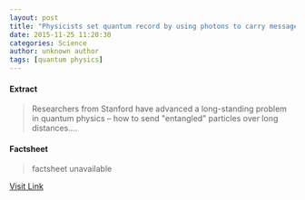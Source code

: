 ```yaml
---
layout: post
title: "Physicists set quantum record by using photons to carry messages from electrons almost 2 kilometers apart"
date: 2015-11-25 11:20:30
categories: Science
author: unknown author
tags: [quantum physics]
---
```



#### Extract
>Researchers from Stanford have advanced a long-standing problem in quantum physics – how to send "entangled" particles over long distances....

#### Factsheet
>factsheet unavailable

[Visit Link](http://phys.org/news/2015-11-physicists-quantum-photons-messages-electrons.html)


